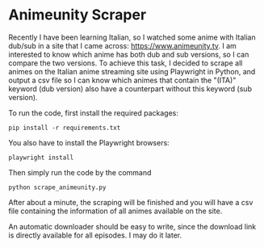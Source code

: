 # Animeunity Scraper

Recently I have been learning Italian, so I watched some anime with Italian dub/sub in a site that I came across: https://www.animeunity.tv. I am interested to know which anime has both dub and sub versions, so I can compare the two versions. To achieve this task, I decided to scrape all animes on the Italian anime streaming site using Playwright in Python, and output a csv file so I can know which animes that contain the "(ITA)" keyword (dub version) also have a counterpart without this keyword (sub version). 

To run the code, first install the required packages:
```
pip install -r requirements.txt
```
You also have to install the Playwright browsers:
```
playwright install
```
Then simply run the code by the command
```
python scrape_animeunity.py
```
After about a minute, the scraping will be finished and you will have a csv file containing the information of all animes available on the site. 

An automatic downloader should be easy to write, since the download link is directly available for all episodes. I may do it later. 

